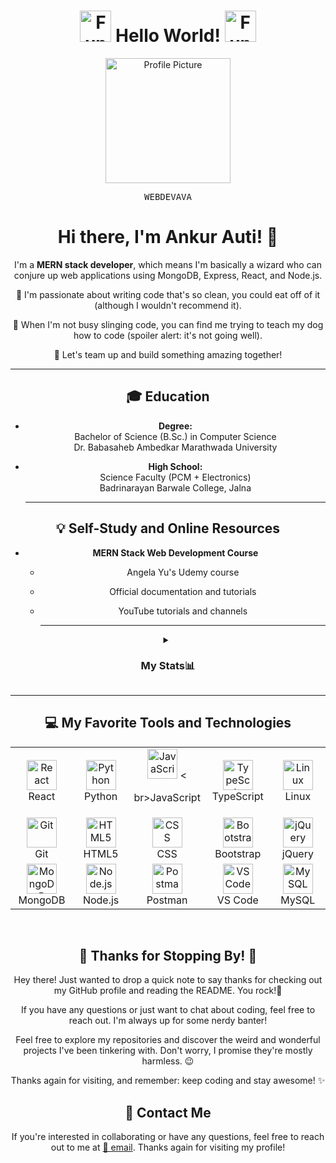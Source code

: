 <div align="center">

# <img src="https://media2.giphy.com/media/k2pDCEEv8kMRT5OUNB/giphy.gif" alt="Funny Dancing GIF" height="50px" /> **Hello World!** <img src="https://media2.giphy.com/media/k2pDCEEv8kMRT5OUNB/giphy.gif" alt="Funny Dancing GIF" height="50px" />

<img src="https://github.com/Webdevava.png" alt="Profile Picture" width="200" height="200">

<kbd>W</kbd><kbd>E</kbd><kbd>B</kbd><kbd>D</kbd><kbd>E</kbd><kbd>V</kbd><kbd>A</kbd><kbd>V</kbd><kbd>A</kbd>


# Hi there, I'm Ankur Auti! 👋

I'm a **MERN stack developer**, which means I'm basically a wizard who can conjure up web applications using MongoDB, Express, React, and Node.js.

🧹 I'm passionate about writing code that's so clean, you could eat off of it (although I wouldn't recommend it).

🐶 When I'm not busy slinging code, you can find me trying to teach my dog how to code (spoiler alert: it's not going well).

🤝 Let's team up and build something amazing together!

  ---
  
## 🎓 Education

- **Degree:**  
  Bachelor of Science (B.Sc.) in Computer Science  
  Dr. Babasaheb Ambedkar Marathwada University

- **High School:**  
  Science Faculty (PCM + Electronics)  
  Badrinarayan Barwale College, Jalna

    ---
  
## 💡 Self-Study and Online Resources

- **MERN Stack Web Development Course**  
  - Angela Yu's Udemy course
  - Official documentation and tutorials
  - YouTube tutorials and channels

    ---
  
<details>
  <summary>
    <h3>My Stats📊</h3>
  </summary>
  <p>

<div align="center">
  
   ![](http://github-profile-summary-cards.vercel.app/api/cards/profile-details?username=Webdevava&theme=github_dark)
   ![](http://github-profile-summary-cards.vercel.app/api/cards/repos-per-language?username=Webdevava&theme=github_dark)
   ![](http://github-profile-summary-cards.vercel.app/api/cards/most-commit-language?username=Webdevava&theme=github_dark)
   ![](http://github-profile-summary-cards.vercel.app/api/cards/stats?username=Webdevava&theme=github_dark)
   ![](http://github-profile-summary-cards.vercel.app/api/cards/productive-time?username=Webdevava&theme=github_dark&utcOffset=5.30)
  
</div>

  </p>
</details>

  ---

## 💻 My Favorite Tools and Technologies

<table align="center">
  <tr>
    <td align="center" width="96">
       <img src="https://skillicons.dev/icons?i=react" width="48" height="48" alt="React" />
      <br>React
    </td>
    <td align="center" width="96">
      <img src="https://skillicons.dev/icons?i=py" width="48" height="48" alt="Python" />
      <br>Python
    </td>
    <td align="center" width="96">
        <img src="https://skillicons.dev/icons?i=js" width="48" height="48" alt="JavaScript" />
      <

br>JavaScript
    </td>
    <td align="center" width="96">
        <img src="https://skillicons.dev/icons?i=ts" width="48" height="48" alt="TypeScript" />
      <br>TypeScript
    </td>
    <td align="center" width="96">
        <img src="https://skillicons.dev/icons?i=linux" width="48" height="48" alt="Linux" />
      <br>Linux
    </td>
  </tr>
  <tr>
    <td align="center" width="96"> 
        <img src="https://user-images.githubusercontent.com/25181517/192108372-f71d70ac-7ae6-4c0d-8395-51d8870c2ef0.png" width="48" height="48" alt="Git" />
      <br>Git
    </td>
    <td align="center"  width="96">
        <img src="https://skillicons.dev/icons?i=html" width="48" height="48" alt="HTML5" />
      <br>HTML5
    </td>
    <td align="center" width="96">
        <img src="https://skillicons.dev/icons?i=css" width="48" height="48" alt="CSS" />
      <br>CSS
    </td>
    <td align="center"  width="96">
        <img src="https://skillicons.dev/icons?i=bootstrap" width="48" height="48" alt="Bootstrap" />
      <br>Bootstrap
    </td>
    <td align="center" width="96">
        <img src="https://skillicons.dev/icons?i=jquery" width="48" height="48" alt="jQuery" />
      <br>jQuery
    </td>
  </tr>
 <tr>
      <td align="center" width="96">
        <img src="https://skillicons.dev/icons?i=mongodb" width="48" height="48" alt="MongoDB" />
      <br>MongoDB
    </td>
        <td align="center" width="96">
        <img src="https://skillicons.dev/icons?i=nodejs" width="48" height="48" alt="Node.js" />
      <br>Node.js
    </td>
        <td align="center" width="96">
        <img src="https://user-images.githubusercontent.com/25181517/192109061-e138ca71-337c-4019-8d42-4792fdaa7128.png" width="48" height="48" alt="Postman" />
      <br>Postman
    </td>
    <td align="center" width="96">
        <img src="https://skillicons.dev/icons?i=vscode" width="48" height="48" alt="VS Code" />
      <br>VS Code
    </td>
    <td align="center" width="96">
        <img src="https://skillicons.dev/icons?i=mysql" width="48" height="48" alt="MySQL" />
      <br>MySQL
    </td>
 </tr>
</table>
<br>
  
## 🎉 **Thanks for Stopping By!** 🎉

Hey there! Just wanted to drop a quick note to say thanks for checking out my GitHub profile and reading the README. You rock!🤘

If you have any questions or just want to chat about coding, feel free to reach out. I'm always up for some nerdy banter!

Feel free to explore my repositories and discover the weird and wonderful projects I've been tinkering with. Don't worry, I promise they're mostly harmless. 😉

Thanks again for visiting, and remember: keep coding and stay awesome! ✨

## 📠 Contact Me

If you're interested in collaborating or have any questions, feel free to reach out to me at [🔗 email](mailto:ankurauti@gmail.com). Thanks again for visiting my profile!

</div>
